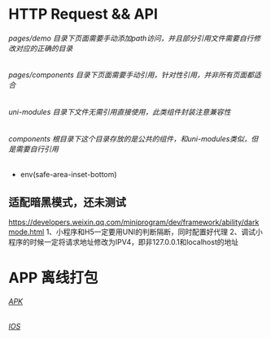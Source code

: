 # HTTP Request && API

###### pages/demo 目录下页面需要手动添加path访问，并且部分引用文件需要自行修改对应的正确的目录
###### pages/components 目录下页面需要手动引用，针对性引用，并非所有页面都适合
###### uni-modules 目录下文件无需引用直接使用，此类组件封装注意兼容性
###### components 根目录下这个目录存放的是公共的组件，和uni-modules类似，但是需要自行引用

 + env(safe-area-inset-bottom)

## 适配暗黑模式，还未测试
https://developers.weixin.qq.com/miniprogram/dev/framework/ability/darkmode.html
1、小程序和H5一定要用UNI的判断隔断，同时配置好代理
2、调试小程序的时候一定将请求地址修改为IPV4，即非127.0.0.1和localhost的地址

# APP 离线打包
###### [APK](https://nativesupport.dcloud.net.cn/AppDocs/download/android.html)
###### [IOS](https://nativesupport.dcloud.net.cn/AppDocs/download/ios.html)
